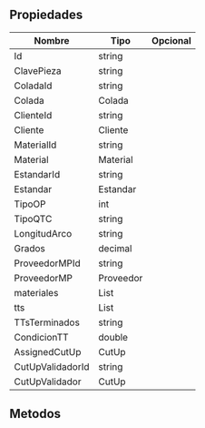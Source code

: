 ## Propiedades

|Nombre|Tipo|Opcional|
|---|---|---|
|Id|string||
|ClavePieza|string||
|ColadaId|string||
|Colada|Colada||
|ClienteId|string||
|Cliente|Cliente||
|MaterialId|string||
|Material|Material||
|EstandarId|string||
|Estandar|Estandar||
|TipoOP|int||
|TipoQTC|string||
|LongitudArco|string||
|Grados|decimal||
|ProveedorMPId|string||
|ProveedorMP|Proveedor||
|materiales|List<Material>||
|tts|List<TT>||
|TTsTerminados|string||
|CondicionTT|double||
|AssignedCutUp|CutUp||
|CutUpValidadorId|string||
|CutUpValidador|CutUp||

## Metodos
